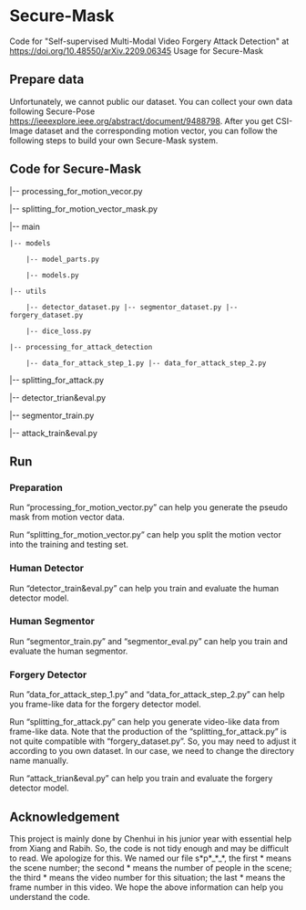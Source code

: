# Secure-Mask
Code for "Self-supervised Multi-Modal Video Forgery Attack Detection" at https://doi.org/10.48550/arXiv.2209.06345
Usage for Secure-Mask

## Prepare data

Unfortunately, we cannot public our dataset. You can collect your own data following Secure-Pose https://ieeexplore.ieee.org/abstract/document/9488798. After you get CSI-Image dataset and the corresponding motion vector, you can follow the following steps to build your own Secure-Mask system.

## Code for Secure-Mask

|-- processing_for_motion_vecor.py

|-- splitting_for_motion_vector_mask.py

|-- main

    |-- models
    
        |-- model_parts.py
        
        |-- models.py
        
    |-- utils
    
        |-- detector_dataset.py |-- segmentor_dataset.py |-- forgery_dataset.py
        
        |-- dice_loss.py
        
    |-- processing_for_attack_detection
    
        |-- data_for_attack_step_1.py |-- data_for_attack_step_2.py

|-- splitting_for_attack.py

|-- detector_trian&eval.py

|-- segmentor_train.py

|-- attack_train&eval.py

## Run

###	Preparation

Run “processing_for_motion_vector.py” can help you generate the pseudo mask from motion vector data.

Run “splitting_for_motion_vector.py” can help you split the motion vector into the training and testing set.

###	Human Detector

Run “detector_train&eval.py” can help you train and evaluate the human detector model.

###	Human Segmentor

Run “segmentor_train.py” and “segmentor_eval.py” can help you train and evaluate the human segmentor.

### Forgery Detector

Run ”data_for_attack_step_1.py” and “data_for_attack_step_2.py” can help you frame-like data for the forgery detector model.

Run “splitting_for_attack.py” can help you generate video-like data from frame-like data. Note that the production of the “splitting_for_attack.py” is not quite compatible with “forgery_dataset.py”. So, you may need to adjust it according to you own dataset. In our case, we need to change the directory name manually.

Run “attack_trian&eval.py” can help you train and evaluate the forgery detector model.

## Acknowledgement

This project is mainly done by Chenhui in his junior year with essential help from Xiang and Rabih. So, the code is not tidy enough and may be difficult to read. We apologize for this. We named our file s\*p\*\_\*\_\*, the first * means the scene number; the second * means the number of people in the scene; the third * means the video number for this situation; the last * means the frame number in this video. We hope the above information can help you understand the code.
